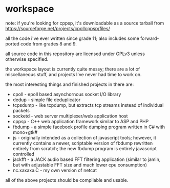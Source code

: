 workspace
=========
note: if you're looking for cppsp, it's downloadable as a source tarball from https://sourceforge.net/projects/cpollcppsp/files/

all the code i've ever written since grade 11; also includes some forward-ported code from grades 8 and 9.

all source code in this repository are licensed under GPLv3 unless otherwise specified.

the workspace layout is currently quite messy; there are a lot of miscellaneous stuff, and projects I've never had time to work on.


the most interesting things and finished projects in there are:
  * cpoll - epoll based asynchornous socket I/O library
  * dedup - simple file deduplicator
  * tcpsdump - like tcpdump, but extracts tcp streams instead of individual packets
  * socketd - web server multiplexer/web application host
  * cppsp - C++ web application framework similar to ASP and PHP
  * fbdump - a simple facebook profile dumping program written in C# with mono+gtk#
  * js - originally intended as a collection of javascript tools; however, it currently contains a newer, scriptable version of fbdump rewritten entirely from scratch; the new fbdump program is entirely javascript controlled
  * jackfft - a JACK audio based FFT filtering application (similar to jamin, but with adjustable FFT size and much lower cpu consumption)
  * nc.xaxaxa.C - my own version of netcat

all of the above projects should be compilable and usable.

